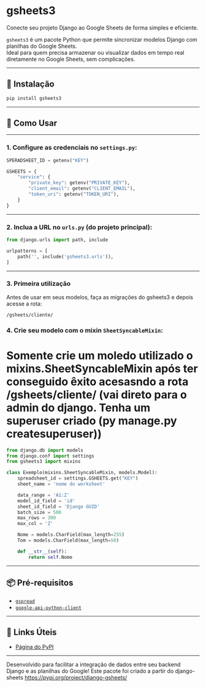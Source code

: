 

# gsheets3

Conecte seu projeto Django ao Google Sheets de forma simples e eficiente.

`gsheets3` é um pacote Python que permite sincronizar modelos Django com planilhas do Google Sheets.  
Ideal para quem precisa armazenar ou visualizar dados em tempo real diretamente no Google Sheets, sem complicações.

---

## 🔧 Instalação

```bash
pip install gsheets3
```

---

## 🚀 Como Usar

---



### 1. Configure as credenciais no `settings.py`:

```python
SPERADSHEET_ID = getenv("KEY")

GSHEETS = {
    "service": {
        "private_key": getenv("PRIVATE_KEY"),
        "client_email": getenv("CLIENT_EMAIL"),
        "token_uri": getenv("TOKEN_URI"),
    }
}
```

---

### 2. Inclua a URL no `urls.py` (do projeto principal):

```python
from django.urls import path, include

urlpatterns = [
    path('', include('gsheets3.urls')),
]
```



---

### 3. Primeira utilização
Antes de usar em seus modelos, faça as migrações do gsheets3 e depois acesse a rota:


```
/gsheets/cliente/
```



### 4. Crie seu modelo com o mixin `SheetSyncableMixin`:
# Somente crie um moledo utilizado o mixins.SheetSyncableMixin após ter conseguido êxito acesasndo a rota /gsheets/cliente/ (vai direto para o admin do django. Tenha um superuser criado (py manage.py createsuperuser)) 
```python
from django.db import models
from django.conf import settings
from gsheets3 import mixins

class Exemplo(mixins.SheetSyncableMixin, models.Model):
    spreadsheet_id = settings.GSHEETS.get("KEY")
    sheet_name = 'nome do worksheet'

    data_range = 'A1:Z'
    model_id_field = 'id'
    sheet_id_field = 'Django GUID'
    batch_size = 500
    max_rows = 300
    max_col = 'Z'

    Nome = models.CharField(max_length=255)
    Tom = models.CharField(max_length=50)

    def __str__(self):
        return self.Nome
```


---

## 📦 Pré-requisitos

- [`gspread`](https://pypi.org/project/gspread/)
- [`google-api-python-client`](https://pypi.org/project/google-api-python-client/)

---

## 🔗 Links Úteis

- [Página do PyPI](https://pypi.org/project/django-gsheets/)

---

Desenvolvido para facilitar a integração de dados entre seu backend Django e as planilhas do Google!
Este pacote foi criado a partir do django-sheets 
https://pypi.org/project/django-gsheets/